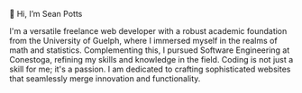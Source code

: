 👋 Hi, I’m Sean Potts 

I'm a versatile freelance web developer with a robust academic foundation from the University of Guelph, where I immersed myself in the realms of math and statistics. 
Complementing this, I pursued Software Engineering at Conestoga, refining my skills and knowledge in the field. Coding is not just a skill for me; it's a passion. 
I am dedicated to crafting sophisticated websites that seamlessly merge innovation and functionality. 

